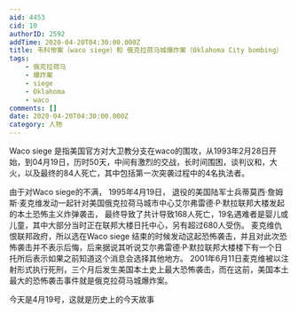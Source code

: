 ```yaml
---
aid: 4453
cid: 10
authorID: 2592
addTime: 2020-04-20T04:30:00.000Z
title: 韦科惨案（waco siege）和 俄克拉荷马城爆炸案（Oklahoma City bombing）
tags:
    - 俄克拉荷马
    - 爆炸案
    - siege
    - Oklahoma
    - waco
comments: []
date: 2020-04-20T04:30:00.000Z
category: 人物
---
```


Waco siege 是指美国官方对大卫教分支在waco的围攻，从1993年2月28日开始，到04月19日，历时50天，中间有激烈的交战，长时间围困，谈判议和，大火，以及最终的84人死亡，其中包括第一次突袭过程中的4名执法者。

由于对Waco siege的不满， 1995年4月19日， 退役的美国陆军士兵蒂莫西·詹姆斯·麦克维发动一起针对美国俄克拉荷马城市中心艾尔弗雷德·P·默拉联邦大楼发起的本土恐怖主义炸弹袭击， 最终导致了共计导致168人死亡，19名遇难者是婴儿或儿童，其中大部分当时正在联邦大楼日托中心，另有超过680人受伤。 麦克维仇恨联邦政府，所以选在Waco siege 结束的时候发动这起恐怖袭击，并且对此次恐怖袭击并不表示后悔，后来据说其听说艾尔弗雷德·P·默拉联邦大楼楼下有一个日托所后表示如果之前知道这个消息会选择其他地方。 2001年6月11日麦克维被以注射形式执行死刑，三个月后发生美国本土史上最大恐怖袭击，而在这前，美国本土最大的恐怖袭击事件就是俄克拉荷马城爆炸案。

今天是4月19号，这就是历史上的今天故事
